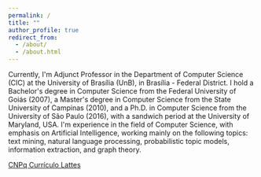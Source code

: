 ```yaml
---
permalink: /
title: ""
author_profile: true
redirect_from: 
  - /about/
  - /about.html
---
```



Currently, I'm Adjunct Professor in the Department of Computer Science (CIC) at the University of Brasília (UnB), in Brasília - Federal District. I hold a Bachelor's degree in Computer Science from the Federal University of Goiás (2007), a Master's degree in Computer Science from the State University of Campinas (2010), and a Ph.D. in Computer Science from the University of São Paulo (2016), with a sandwich period at the University of Maryland, USA. I'm experience in the field of Computer Science, with emphasis on Artificial Intelligence, working mainly on the following topics: text mining, natural language processing, probabilistic topic models, information extraction, and graph theory.

[CNPq Currículo Lattes](http://lattes.cnpq.br/1193412523364471)
